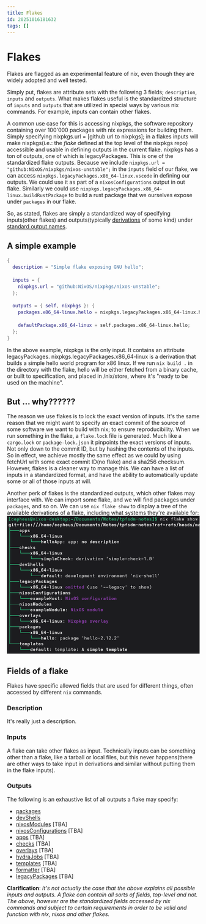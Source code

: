 ```yaml
---
title: Flakes
id: 20251016181632
tags: []
---
```

# Flakes
Flakes are flagged as an experimental feature of nix, even though they are widely adopted and well tested.

Simply put, flakes are attribute sets with the following 3 fields; `description`, `inputs` and `outputs`. What makes flakes useful is the standardized structure of `inputs` and `outputs` that are utilized in special ways by various nix commands. For example, inputs can contain other flakes.

A common use case for this is accessing nixpkgs, the software repository containing over 100'000 packages with nix expressions for building them. Simply specifying nixpkgs.url = \[github url to nixpkgs\]; in a flakes inputs will make nixpkgs(i.e.: the _flake_ defined at the top level of the nixpkgs repo) accessible and usable in defining outputs in the current flake. nixpkgs has a ton of outputs, one of which is legacyPackages. This is one of the standardized flake outputs. Because we include `nixpkgs.url = "github:NixOS/nixpkgs/nixos-unstable";` in the `inputs` field of our flake, we can access `nixpkgs.legacyPackages.x86_64-linux.vscode` in defining our outputs. We could use it as part of a `nixosConfigurations` output in out flake. Similarly we could use `nixpkgs.legacyPackages.x86_64-linux.buildRustPackage` to build a rust package that we ourselves expose under `packages` in our flake.

So, as stated, flakes are simply a standardized way of specifying inputs(other flakes) and outputs(typically [derivations]([[20251016165533]]) of some kind) under [standard output names](https://nixos-and-flakes.thiscute.world/other-usage-of-flakes/outputs).

## A simple example
```nix
{
  description = "Simple flake exposing GNU hello";

  inputs = {
    nixpkgs.url = "github:NixOS/nixpkgs/nixos-unstable";
  };

  outputs = { self, nixpkgs }: {
    packages.x86_64-linux.hello = nixpkgs.legacyPackages.x86_64-linux.hello;

    defaultPackage.x86_64-linux = self.packages.x86_64-linux.hello;
  };
}
```
In the above example, nixpkgs is the only input. It contains an attribute legacyPackages. nixpkgs.legacyPackages.x86_64-linux is a derivation that builds a simple hello world program for x86 linux. If we run `nix build .` in the directory with the flake, hello will be either fetched from a binary cache, or built to specification, and placed in /nix/store, where it's "ready to be used on the machine".

## But ... why??????
The reason we use flakes is to lock the exact version of inputs. It's the same reason that we might want to specify an exact commit of the source of some software we want to build with nix; to ensure reproducibility. When we run something in the flake, a `flake.lock` file is generated. Much like a `cargo.lock` or `package-lock.json` it pinpoints the exact versions of inputs. Not only down to the commit ID, but by hashing the contents of the inputs. So in effect, we achieve mostly the same effect as we could by using fetchUrl with some exact commit ID(no flake) and a sha256 checksum. However, flakes is a cleaner way to manage this. We can have a list of inputs in a standardized format, and have the ability to automatically update some or all of those inputs at will.

Another perk of flakes is the standardized outputs, which other flakes may interface with. We can import some flake, and we will find packages under `packages`, and so on. We can use `nix flake show` to display a tree of the available derivations of a flake, including what systems they're available for:
![nix-flake-show-output](../00-resources/nix-flake-show-output.png)

## Fields of a flake
Flakes have specific allowed fields that are used for different things, often accessed by different `nix` commands.

### Description
It's really just a description.

### Inputs
A flake can take other flakes as input. Technically inputs can be something other than a flake, like a tarball or local files, but this never happens(there are other ways to take input in derivations and similar without putting them in the flake inputs).

### Outputs
The following is an exhaustive list of all outputs a flake may specify:
- [packages]([[20251016201952]])
- [devShells]([[20251016203151]])
- [nixosModules]([[]]) \[TBA\]
- [nixosConfigurations]([[]]) \[TBA\]
- [apps]([[]]) \[TBA\]
- [checks]([[]]) \[TBA\]
- [overlays]([[]]) \[TBA\]
- [hydraJobs]([[]]) \[TBA\]
- [templates]([[]]) \[TBA\]
- [formatter]([[]]) \[TBA\]
- [legacyPackages]([[]]) \[TBA\]

**Clarification**: _It's not actually the case that the above explains all possible inputs and outputs. A flake can contain all sorts of fields, top-level and not. The above, however are the standardized fields accessed by nix commands and subject to certain requirements in order to be valid and function with nix, nixos and other flakes._